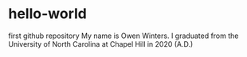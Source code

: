 # hello-world
first github repository
My name is Owen Winters. I graduated from the University of North Carolina at Chapel Hill in 2020 (A.D.)
